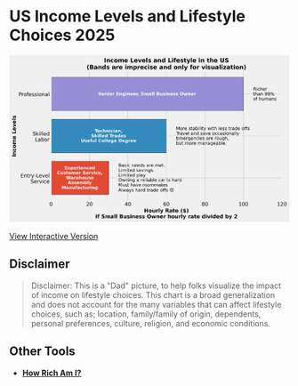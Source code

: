 # US Income Levels and Lifestyle Choices 2025

![Income Chart](income_chart.png)

[View Interactive Version](https://y3rsh.github.io/income-chart/)

## Disclaimer  
> Disclaimer:
This is a "Dad" picture, to help folks visualize the impact of income on lifestyle choices.
This chart is a broad generalization and does not account for the many variables that can affect lifestyle choices, such as;
location, family/family of origin, dependents, personal preferences, culture, religion, and economic conditions.


## Other Tools  
- **[How Rich Am I?](https://www.givingwhatwecan.org/how-rich-am-i?income=100000&countryCode=USA&numAdults=1&numChildren=0)**  
